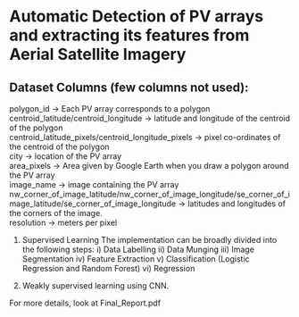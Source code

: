 # Automatic Detection of PV arrays and extracting its features from Aerial Satellite Imagery

## Dataset Columns (few columns not used):
polygon_id -> Each PV array corresponds to a polygon <br>
centroid_latitude/centroid_longitude -> latitude and longitude of the centroid of the polygon <br>
centroid_latitude_pixels/centroid_longitude_pixels -> pixel co-ordinates of the centroid of the polygon <br>
city -> location of the PV array <br>
area_pixels -> Area given by Google Earth when you draw a polygon around the PV array <br>
image_name -> image containing the PV array <br>
nw_corner_of_image_latitude/nw_corner_of_image_longitude/se_corner_of_image_latitude/se_corner_of_image_longitude -> latitudes and longitudes of the corners of the image. <br>
resolution -> meters per pixel <br>

1) Supervised Learning
The implementation can be broadly divided into the
following steps:
i) Data Labelling
ii) Data Munging
iii) Image Segmentation
iv) Feature Extraction 
v) Classification (Logistic Regression and Random Forest)
vi) Regression

2) Weakly supervised learning using CNN.

For more details, look at Final_Report.pdf




